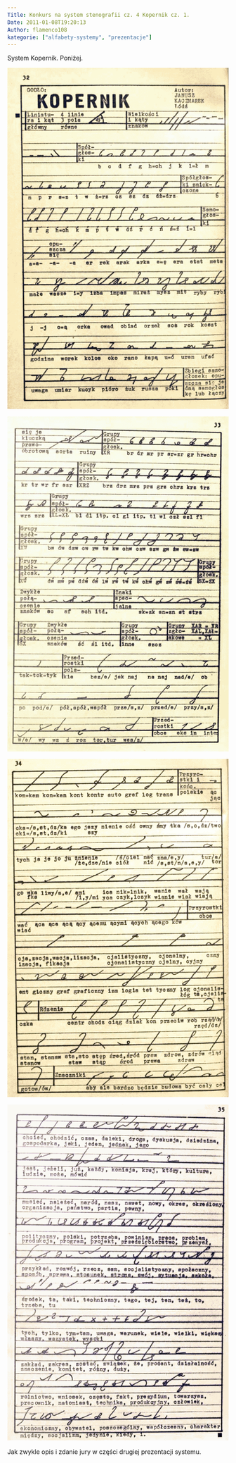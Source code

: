 ```yaml
---
Title: Konkurs na system stenografii cz. 4 Kopernik cz. 1.
Date: 2011-01-08T19:20:13
Author: flamenco108
kategorie: ["alfabety-systemy", "prezentacje"]
---
```


System Kopernik. Poniżej.



![](kopernik01.png)





![](kopernik02.png)




![](kopernik03.png)




![](kopernik04.png)




Jak zwykle opis i zdanie jury w części drugiej prezentacji systemu.






